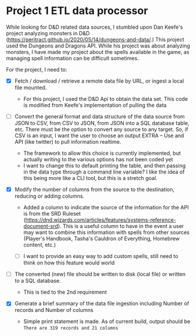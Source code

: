 # Project 1 ETL data processor 
While looking for D&D related data sources, I stumbled upon Dan Keefe's project analyzing monsters in D&D (https://peritract.github.io/2020/05/14/dungeons-and-data/.) This project used the Dungeons and Dragons API. While his project was about analyzing monsters, I have made my project about the spells available in the game, as managing spell information can be difficult sometimes.

For the project, I need to:

- [x] Fetch / download / retrieve a remote data file by URL, or ingest a local file mounted.
    * For this project, I used the D&D Api to obtain the data set. This code is modified from Keefe's implementation of pulling the data


- [ ] Convert the general format and data structure of the data source from JSON to CSV, from CSV to JSON, from JSON into a SQL database table, etc. There must be the option to convert any source to any target. So, if CSV is an input, I want the user to choose an output EXTRA – Use and API (like twitter) to pull information realtime.
    * The framework to allow this choice is currently implemented, but actually writing to the various options has not been coded yet
    * I want to change this to default printing the table, and then passing in the data type through a command line variable? I like the idea of this being more like a CLI tool, but this is a stretch goal.


- [x] Modify the number of columns from the source to the destination, reducing or adding columns. 
    * Added a column to indicate the source of the information for the API is from the SRD Ruleset (https://dnd.wizards.com/articles/features/systems-reference-document-srd). This is a useful column to have in the event a user may want to combine this information with spells from other sources (Player's Handbook, Tasha's Cauldron of Everything, Homebrew content, etc.)
    - [ ] I want to provide an easy way to add custom spells, still need to think on how this feature would world


- [ ] The converted (new) file should be written to disk (local file) or written to a SQL database. 
    * This is tied to the 2nd requirement


- [x] Generate a brief summary of the data file ingestion including Number of records and Number of columns 
    * Simple print statement is made. As of current build, output should be `There are 319 records and 21 columns`




